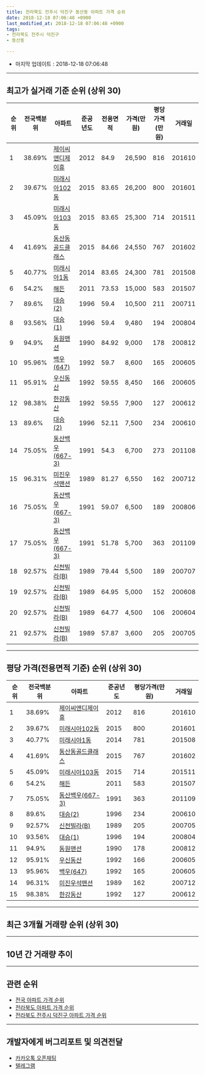 ```yaml
---
title: 전라북도 전주시 덕진구 동산동 아파트 가격 순위
date: 2018-12-18 07:06:48 +0900
last_modified_at: 2018-12-18 07:06:48 +0900
tags:
- 전라북도 전주시 덕진구
- 동산동

---
```


* 마지막 업데이트 : 2018-12-18 07:06:48

---

## 최고가 실거래 기준 순위 (상위 30)


|순위|전국백분위|아파트|준공년도|전용면적|가격(만원)|평당가격(만원)|거래일|
|---|---|---|---|---|---|---|---|
|1|38.69%|[제이씨앤디제이휴](https://search.naver.com/search.naver?query=%EC%A0%84%EB%9D%BC%EB%B6%81%EB%8F%84+%EC%A0%84%EC%A3%BC%EC%8B%9C+%EB%8D%95%EC%A7%84%EA%B5%AC+%EB%8F%99%EC%82%B0%EB%8F%99+%EC%A0%9C%EC%9D%B4%EC%94%A8%EC%95%A4%EB%94%94%EC%A0%9C%EC%9D%B4%ED%9C%B4)|2012|84.9|26,590|816|201610|
|2|39.67%|[미래시아102동](https://search.naver.com/search.naver?query=%EC%A0%84%EB%9D%BC%EB%B6%81%EB%8F%84+%EC%A0%84%EC%A3%BC%EC%8B%9C+%EB%8D%95%EC%A7%84%EA%B5%AC+%EB%8F%99%EC%82%B0%EB%8F%99+%EB%AF%B8%EB%9E%98%EC%8B%9C%EC%95%84102%EB%8F%99)|2015|83.65|26,200|800|201601|
|3|45.09%|[미래시아103동](https://search.naver.com/search.naver?query=%EC%A0%84%EB%9D%BC%EB%B6%81%EB%8F%84+%EC%A0%84%EC%A3%BC%EC%8B%9C+%EB%8D%95%EC%A7%84%EA%B5%AC+%EB%8F%99%EC%82%B0%EB%8F%99+%EB%AF%B8%EB%9E%98%EC%8B%9C%EC%95%84103%EB%8F%99)|2015|83.65|25,300|714|201511|
|4|41.69%|[동산동골드클래스](https://search.naver.com/search.naver?query=%EC%A0%84%EB%9D%BC%EB%B6%81%EB%8F%84+%EC%A0%84%EC%A3%BC%EC%8B%9C+%EB%8D%95%EC%A7%84%EA%B5%AC+%EB%8F%99%EC%82%B0%EB%8F%99+%EB%8F%99%EC%82%B0%EB%8F%99%EA%B3%A8%EB%93%9C%ED%81%B4%EB%9E%98%EC%8A%A4)|2015|84.66|24,550|767|201602|
|5|40.77%|[미래시아1동](https://search.naver.com/search.naver?query=%EC%A0%84%EB%9D%BC%EB%B6%81%EB%8F%84+%EC%A0%84%EC%A3%BC%EC%8B%9C+%EB%8D%95%EC%A7%84%EA%B5%AC+%EB%8F%99%EC%82%B0%EB%8F%99+%EB%AF%B8%EB%9E%98%EC%8B%9C%EC%95%841%EB%8F%99)|2014|83.65|24,300|781|201508|
|6|54.2%|[해든](https://search.naver.com/search.naver?query=%EC%A0%84%EB%9D%BC%EB%B6%81%EB%8F%84+%EC%A0%84%EC%A3%BC%EC%8B%9C+%EB%8D%95%EC%A7%84%EA%B5%AC+%EB%8F%99%EC%82%B0%EB%8F%99+%ED%95%B4%EB%93%A0)|2011|73.53|15,000|583|201507|
|7|89.6%|[대승(2)](https://search.naver.com/search.naver?query=%EC%A0%84%EB%9D%BC%EB%B6%81%EB%8F%84+%EC%A0%84%EC%A3%BC%EC%8B%9C+%EB%8D%95%EC%A7%84%EA%B5%AC+%EB%8F%99%EC%82%B0%EB%8F%99+%EB%8C%80%EC%8A%B9%282%29)|1996|59.4|10,500|211|200711|
|8|93.56%|[대승(1)](https://search.naver.com/search.naver?query=%EC%A0%84%EB%9D%BC%EB%B6%81%EB%8F%84+%EC%A0%84%EC%A3%BC%EC%8B%9C+%EB%8D%95%EC%A7%84%EA%B5%AC+%EB%8F%99%EC%82%B0%EB%8F%99+%EB%8C%80%EC%8A%B9%281%29)|1996|59.4|9,480|194|200804|
|9|94.9%|[동원맨션](https://search.naver.com/search.naver?query=%EC%A0%84%EB%9D%BC%EB%B6%81%EB%8F%84+%EC%A0%84%EC%A3%BC%EC%8B%9C+%EB%8D%95%EC%A7%84%EA%B5%AC+%EB%8F%99%EC%82%B0%EB%8F%99+%EB%8F%99%EC%9B%90%EB%A7%A8%EC%85%98)|1990|84.92|9,000|178|200812|
|10|95.96%|[백우(647)](https://search.naver.com/search.naver?query=%EC%A0%84%EB%9D%BC%EB%B6%81%EB%8F%84+%EC%A0%84%EC%A3%BC%EC%8B%9C+%EB%8D%95%EC%A7%84%EA%B5%AC+%EB%8F%99%EC%82%B0%EB%8F%99+%EB%B0%B1%EC%9A%B0%28647%29)|1992|59.7|8,600|165|200605|
|11|95.91%|[우신동산](https://search.naver.com/search.naver?query=%EC%A0%84%EB%9D%BC%EB%B6%81%EB%8F%84+%EC%A0%84%EC%A3%BC%EC%8B%9C+%EB%8D%95%EC%A7%84%EA%B5%AC+%EB%8F%99%EC%82%B0%EB%8F%99+%EC%9A%B0%EC%8B%A0%EB%8F%99%EC%82%B0)|1992|59.55|8,450|166|200605|
|12|98.38%|[한강동산](https://search.naver.com/search.naver?query=%EC%A0%84%EB%9D%BC%EB%B6%81%EB%8F%84+%EC%A0%84%EC%A3%BC%EC%8B%9C+%EB%8D%95%EC%A7%84%EA%B5%AC+%EB%8F%99%EC%82%B0%EB%8F%99+%ED%95%9C%EA%B0%95%EB%8F%99%EC%82%B0)|1992|59.55|7,900|127|200612|
|13|89.6%|[대승(2)](https://search.naver.com/search.naver?query=%EC%A0%84%EB%9D%BC%EB%B6%81%EB%8F%84+%EC%A0%84%EC%A3%BC%EC%8B%9C+%EB%8D%95%EC%A7%84%EA%B5%AC+%EB%8F%99%EC%82%B0%EB%8F%99+%EB%8C%80%EC%8A%B9%282%29)|1996|52.11|7,500|234|200610|
|14|75.05%|[동산백우(667-3)](https://search.naver.com/search.naver?query=%EC%A0%84%EB%9D%BC%EB%B6%81%EB%8F%84+%EC%A0%84%EC%A3%BC%EC%8B%9C+%EB%8D%95%EC%A7%84%EA%B5%AC+%EB%8F%99%EC%82%B0%EB%8F%99+%EB%8F%99%EC%82%B0%EB%B0%B1%EC%9A%B0%28667-3%29)|1991|54.3|6,700|273|201108|
|15|96.31%|[미진우석맨션](https://search.naver.com/search.naver?query=%EC%A0%84%EB%9D%BC%EB%B6%81%EB%8F%84+%EC%A0%84%EC%A3%BC%EC%8B%9C+%EB%8D%95%EC%A7%84%EA%B5%AC+%EB%8F%99%EC%82%B0%EB%8F%99+%EB%AF%B8%EC%A7%84%EC%9A%B0%EC%84%9D%EB%A7%A8%EC%85%98)|1989|81.27|6,550|162|200712|
|16|75.05%|[동산백우(667-3)](https://search.naver.com/search.naver?query=%EC%A0%84%EB%9D%BC%EB%B6%81%EB%8F%84+%EC%A0%84%EC%A3%BC%EC%8B%9C+%EB%8D%95%EC%A7%84%EA%B5%AC+%EB%8F%99%EC%82%B0%EB%8F%99+%EB%8F%99%EC%82%B0%EB%B0%B1%EC%9A%B0%28667-3%29)|1991|59.07|6,500|189|200806|
|17|75.05%|[동산백우(667-3)](https://search.naver.com/search.naver?query=%EC%A0%84%EB%9D%BC%EB%B6%81%EB%8F%84+%EC%A0%84%EC%A3%BC%EC%8B%9C+%EB%8D%95%EC%A7%84%EA%B5%AC+%EB%8F%99%EC%82%B0%EB%8F%99+%EB%8F%99%EC%82%B0%EB%B0%B1%EC%9A%B0%28667-3%29)|1991|51.78|5,700|363|201109|
|18|92.57%|[신천빌라(B)](https://search.naver.com/search.naver?query=%EC%A0%84%EB%9D%BC%EB%B6%81%EB%8F%84+%EC%A0%84%EC%A3%BC%EC%8B%9C+%EB%8D%95%EC%A7%84%EA%B5%AC+%EB%8F%99%EC%82%B0%EB%8F%99+%EC%8B%A0%EC%B2%9C%EB%B9%8C%EB%9D%BC%28B%29)|1989|79.44|5,500|189|200707|
|19|92.57%|[신천빌라(B)](https://search.naver.com/search.naver?query=%EC%A0%84%EB%9D%BC%EB%B6%81%EB%8F%84+%EC%A0%84%EC%A3%BC%EC%8B%9C+%EB%8D%95%EC%A7%84%EA%B5%AC+%EB%8F%99%EC%82%B0%EB%8F%99+%EC%8B%A0%EC%B2%9C%EB%B9%8C%EB%9D%BC%28B%29)|1989|64.95|5,000|152|200608|
|20|92.57%|[신천빌라(B)](https://search.naver.com/search.naver?query=%EC%A0%84%EB%9D%BC%EB%B6%81%EB%8F%84+%EC%A0%84%EC%A3%BC%EC%8B%9C+%EB%8D%95%EC%A7%84%EA%B5%AC+%EB%8F%99%EC%82%B0%EB%8F%99+%EC%8B%A0%EC%B2%9C%EB%B9%8C%EB%9D%BC%28B%29)|1989|64.77|4,500|106|200604|
|21|92.57%|[신천빌라(B)](https://search.naver.com/search.naver?query=%EC%A0%84%EB%9D%BC%EB%B6%81%EB%8F%84+%EC%A0%84%EC%A3%BC%EC%8B%9C+%EB%8D%95%EC%A7%84%EA%B5%AC+%EB%8F%99%EC%82%B0%EB%8F%99+%EC%8B%A0%EC%B2%9C%EB%B9%8C%EB%9D%BC%28B%29)|1989|57.87|3,600|205|200705|


---

## 평당 가격(전용면적 기준) 순위 (상위 30)


|순위|전국백분위|아파트|준공년도|평당가격(만원)|거래일|
|---|---|---|---|---|---|
|1|38.69%|[제이씨앤디제이휴](https://search.naver.com/search.naver?query=%EC%A0%84%EB%9D%BC%EB%B6%81%EB%8F%84+%EC%A0%84%EC%A3%BC%EC%8B%9C+%EB%8D%95%EC%A7%84%EA%B5%AC+%EB%8F%99%EC%82%B0%EB%8F%99+%EC%A0%9C%EC%9D%B4%EC%94%A8%EC%95%A4%EB%94%94%EC%A0%9C%EC%9D%B4%ED%9C%B4)|2012|816|201610|
|2|39.67%|[미래시아102동](https://search.naver.com/search.naver?query=%EC%A0%84%EB%9D%BC%EB%B6%81%EB%8F%84+%EC%A0%84%EC%A3%BC%EC%8B%9C+%EB%8D%95%EC%A7%84%EA%B5%AC+%EB%8F%99%EC%82%B0%EB%8F%99+%EB%AF%B8%EB%9E%98%EC%8B%9C%EC%95%84102%EB%8F%99)|2015|800|201601|
|3|40.77%|[미래시아1동](https://search.naver.com/search.naver?query=%EC%A0%84%EB%9D%BC%EB%B6%81%EB%8F%84+%EC%A0%84%EC%A3%BC%EC%8B%9C+%EB%8D%95%EC%A7%84%EA%B5%AC+%EB%8F%99%EC%82%B0%EB%8F%99+%EB%AF%B8%EB%9E%98%EC%8B%9C%EC%95%841%EB%8F%99)|2014|781|201508|
|4|41.69%|[동산동골드클래스](https://search.naver.com/search.naver?query=%EC%A0%84%EB%9D%BC%EB%B6%81%EB%8F%84+%EC%A0%84%EC%A3%BC%EC%8B%9C+%EB%8D%95%EC%A7%84%EA%B5%AC+%EB%8F%99%EC%82%B0%EB%8F%99+%EB%8F%99%EC%82%B0%EB%8F%99%EA%B3%A8%EB%93%9C%ED%81%B4%EB%9E%98%EC%8A%A4)|2015|767|201602|
|5|45.09%|[미래시아103동](https://search.naver.com/search.naver?query=%EC%A0%84%EB%9D%BC%EB%B6%81%EB%8F%84+%EC%A0%84%EC%A3%BC%EC%8B%9C+%EB%8D%95%EC%A7%84%EA%B5%AC+%EB%8F%99%EC%82%B0%EB%8F%99+%EB%AF%B8%EB%9E%98%EC%8B%9C%EC%95%84103%EB%8F%99)|2015|714|201511|
|6|54.2%|[해든](https://search.naver.com/search.naver?query=%EC%A0%84%EB%9D%BC%EB%B6%81%EB%8F%84+%EC%A0%84%EC%A3%BC%EC%8B%9C+%EB%8D%95%EC%A7%84%EA%B5%AC+%EB%8F%99%EC%82%B0%EB%8F%99+%ED%95%B4%EB%93%A0)|2011|583|201507|
|7|75.05%|[동산백우(667-3)](https://search.naver.com/search.naver?query=%EC%A0%84%EB%9D%BC%EB%B6%81%EB%8F%84+%EC%A0%84%EC%A3%BC%EC%8B%9C+%EB%8D%95%EC%A7%84%EA%B5%AC+%EB%8F%99%EC%82%B0%EB%8F%99+%EB%8F%99%EC%82%B0%EB%B0%B1%EC%9A%B0%28667-3%29)|1991|363|201109|
|8|89.6%|[대승(2)](https://search.naver.com/search.naver?query=%EC%A0%84%EB%9D%BC%EB%B6%81%EB%8F%84+%EC%A0%84%EC%A3%BC%EC%8B%9C+%EB%8D%95%EC%A7%84%EA%B5%AC+%EB%8F%99%EC%82%B0%EB%8F%99+%EB%8C%80%EC%8A%B9%282%29)|1996|234|200610|
|9|92.57%|[신천빌라(B)](https://search.naver.com/search.naver?query=%EC%A0%84%EB%9D%BC%EB%B6%81%EB%8F%84+%EC%A0%84%EC%A3%BC%EC%8B%9C+%EB%8D%95%EC%A7%84%EA%B5%AC+%EB%8F%99%EC%82%B0%EB%8F%99+%EC%8B%A0%EC%B2%9C%EB%B9%8C%EB%9D%BC%28B%29)|1989|205|200705|
|10|93.56%|[대승(1)](https://search.naver.com/search.naver?query=%EC%A0%84%EB%9D%BC%EB%B6%81%EB%8F%84+%EC%A0%84%EC%A3%BC%EC%8B%9C+%EB%8D%95%EC%A7%84%EA%B5%AC+%EB%8F%99%EC%82%B0%EB%8F%99+%EB%8C%80%EC%8A%B9%281%29)|1996|194|200804|
|11|94.9%|[동원맨션](https://search.naver.com/search.naver?query=%EC%A0%84%EB%9D%BC%EB%B6%81%EB%8F%84+%EC%A0%84%EC%A3%BC%EC%8B%9C+%EB%8D%95%EC%A7%84%EA%B5%AC+%EB%8F%99%EC%82%B0%EB%8F%99+%EB%8F%99%EC%9B%90%EB%A7%A8%EC%85%98)|1990|178|200812|
|12|95.91%|[우신동산](https://search.naver.com/search.naver?query=%EC%A0%84%EB%9D%BC%EB%B6%81%EB%8F%84+%EC%A0%84%EC%A3%BC%EC%8B%9C+%EB%8D%95%EC%A7%84%EA%B5%AC+%EB%8F%99%EC%82%B0%EB%8F%99+%EC%9A%B0%EC%8B%A0%EB%8F%99%EC%82%B0)|1992|166|200605|
|13|95.96%|[백우(647)](https://search.naver.com/search.naver?query=%EC%A0%84%EB%9D%BC%EB%B6%81%EB%8F%84+%EC%A0%84%EC%A3%BC%EC%8B%9C+%EB%8D%95%EC%A7%84%EA%B5%AC+%EB%8F%99%EC%82%B0%EB%8F%99+%EB%B0%B1%EC%9A%B0%28647%29)|1992|165|200605|
|14|96.31%|[미진우석맨션](https://search.naver.com/search.naver?query=%EC%A0%84%EB%9D%BC%EB%B6%81%EB%8F%84+%EC%A0%84%EC%A3%BC%EC%8B%9C+%EB%8D%95%EC%A7%84%EA%B5%AC+%EB%8F%99%EC%82%B0%EB%8F%99+%EB%AF%B8%EC%A7%84%EC%9A%B0%EC%84%9D%EB%A7%A8%EC%85%98)|1989|162|200712|
|15|98.38%|[한강동산](https://search.naver.com/search.naver?query=%EC%A0%84%EB%9D%BC%EB%B6%81%EB%8F%84+%EC%A0%84%EC%A3%BC%EC%8B%9C+%EB%8D%95%EC%A7%84%EA%B5%AC+%EB%8F%99%EC%82%B0%EB%8F%99+%ED%95%9C%EA%B0%95%EB%8F%99%EC%82%B0)|1992|127|200612|


---

## 최근 3개월 거래량 순위 (상위 30)


<div style="width:100%;">
    <canvas id="deal_count_ranking" height="250"></canvas>
</div>


<script>
new Chart(document.getElementById("deal_count_ranking"), {
    type: 'horizontalBar',
    data: {
        labels: ['우신동산', '동산동골드클래스', '백우(647)', '한강동산', '동산백우(667-3)', '해든', '미래시아103동'],
        datasets: [{
            label: '실거래 수',
            data: [4, 3, 1, 1, 1, 1, 1],
            borderColor: "rgba(255, 0, 128, 1)",
            backgroundColor: "rgba(255, 0, 128, 0.5)",
            fill: false,
        }]
    },
    options: {
        responsive: true,
        title: {
            display: true,
            text: '최근 3개월 거래량 순위'
        },
        tooltips: {
            mode: 'index',
            intersect: false,
            callbacks: {
                title: function(tooltipItems, data) {
                    return "실거래 수:";
                },
                label: function(tooltipItem, data) {
                    return data.labels[tooltipItem.index] + ": " + tooltipItem.xLabel;
                }
            }
        },
        hover: {
            mode: 'nearest',
            intersect: true
        },
        scales: {
            xAxes: [{
                display: true,
                scaleLabel: {
                    display: true,
                    labelString: '실거래 수'
                },
                ticks: {
                    suggestedMin: 0,
                }
            }],
            yAxes: [{
                display: true,
                ticks: {
                    autoSkip: false,
                    callback: function(value, index, values) {
                        if (value.length > 15)
                            return value.substr(0, 13) + "...";
                        else
                            return value;
                    }
                },
                scaleLabel: {
                    display: false,
                }
            }]
        }
    }
});

</script>


---

## 10년 간 거래량 추이


<div style="width:100%;">
    <canvas id="deal_progress" height="250"></canvas>
</div>

<script>
new Chart(document.getElementById("deal_progress"), {
    type: 'line',
    data: {
        labels: ['200812','200901','200902','200903','200904','200905','200906','200907','200908','200909','200910','200911','200912','201001','201002','201003','201004','201005','201006','201007','201008','201009','201010','201011','201012','201101','201102','201103','201104','201105','201106','201107','201108','201109','201110','201111','201112','201201','201202','201203','201204','201205','201206','201207','201208','201209','201210','201211','201212','201301','201302','201303','201304','201305','201306','201307','201308','201309','201310','201311','201312','201401','201402','201403','201404','201405','201406','201407','201408','201409','201410','201411','201412','201501','201502','201503','201504','201505','201506','201507','201508','201509','201510','201511','201512','201601','201602','201603','201604','201605','201606','201607','201608','201609','201610','201611','201612','201701','201702','201703','201704','201705','201706','201707','201708','201709','201710','201711','201712','201801','201802','201803','201804','201805','201806','201807','201808','201809','201810','201811','201812'],
        datasets: [{
            label: '실거래 수',
            pointRadius: 1,
            data: [9, 3, 13, 15, 9, 11, 8, 12, 11, 5, 12, 10, 5, 7, 4, 12, 11, 8, 3, 7, 12, 4, 10, 6, 9, 7, 7, 9, 11, 7, 8, 10, 7, 10, 8, 7, 8, 10, 8, 13, 2, 1, 4, 6, 3, 5, 5, 6, 10, 1, 7, 12, 8, 12, 11, 2, 7, 6, 9, 6, 12, 8, 11, 7, 6, 12, 6, 3, 7, 14, 7, 10, 8, 12, 10, 13, 6, 13, 11, 14, 33, 9, 10, 7, 10, 11, 13, 17, 17, 15, 12, 13, 11, 14, 12, 7, 8, 13, 14, 12, 6, 8, 11, 6, 12, 6, 11, 14, 6, 9, 10, 14, 5, 13, 7, 12, 5, 5, 8, 4, 0],
            borderColor: "rgba(255, 201, 14, 1)",
            backgroundColor: "rgba(255, 201, 14, 0.5)",
            fill: true,
        }]
    },
    options: {
        responsive: true,
        title: {
            display: true,
            text: '10년간 거래량 추이'
        },
        tooltips: {
            mode: 'index',
            intersect: false,
        },
        hover: {
            mode: 'nearest',
            intersect: true
        },
        scales: {
            xAxes: [{
                display: true,
                scaleLabel: {
                    display: true,
                    labelString: '년/월'
                }
            }],
            yAxes: [{
                display: true,
                ticks: {
                    suggestedMin: 0,
                },
                scaleLabel: {
                    display: true,
                    labelString: '실거래 수'
                }
            }]
        }
    }
});

</script>


---

## 관련 순위

- [전국 아파트 가격 순위](https://inasie.github.io/apt-ranking/전국)
- [전라북도 아파트 가격 순위](https://inasie.github.io/apt-ranking/전라북도)
- [전라북도 전주시 덕진구 아파트 가격 순위](https://inasie.github.io/apt-ranking/전라북도-전주시-덕진구)


---

## 개발자에게 버그리포트 및 의견전달

- [카카오톡 오픈채팅](https://open.kakao.com/o/gLJUAP4)
- [텔레그램](https://t.me/inasie)

